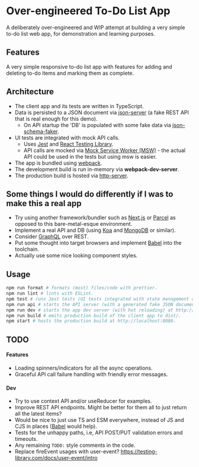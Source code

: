 # Over-engineered To-Do List App

A deliberately over-engineered and WIP attempt at building a very simple to-do list web
app, for demonstration and learning purposes.

## Features

A very simple responsive to-do list app with features for adding and deleting to-do items
and marking them as complete.

## Architecture

- The client app and its tests are written in TypeScript.
- Data is persisted to a JSON document via
  [json-server](https://github.com/typicode/json-server) (a fake REST API that is
  real enough for this demo).
  - On API startup the 'DB' is populated with some fake data via
    [json-schema-faker](https://github.com/json-schema-faker/json-schema-faker).
- UI tests are integrated with mock API calls.
  - Uses [Jest](https://jestjs.io/) and [React Testing Library](https://testing-library.com/docs/react-testing-library/intro/).
  - API calls are mocked via [Mock Service Worker (MSW)](https://mswjs.io/) - the actual
    API could be used in the tests but using msw is easier.
- The app is bundled using [webpack](https://webpack.js.org/).
- The development build is run in-memory via **webpack-dev-server**.
- The production build is hosted via
  [http-server](https://github.com/http-party/http-server).

## Some things I would do differently if I was to make this a real app

- Try using another framework/bundler such as [Next.js](https://nextjs.org/) or
  [Parcel](https://parceljs.org/) as opposed to this bare-metal-esque environment.
- Implement a real API and DB (using [Koa](https://koajs.com/) and
  [MongoDB](https://www.mongodb.com/) or similar).
- Consider [GraphQL](https://graphql.org/) over REST.
- Put some thought into target browsers and implement [Babel](https://babeljs.io/) into the toolchain.
- Actually use some nice looking component styles.

## Usage

```bash
npm run format # formats (most) files/code with prettier.
npm run lint # lints with ESLint.
npm test # runs Jest tests (UI tests integrated with state management and mock API calls).
npm run api # starts the API server (with a generated fake JSON document DB) at http://localhost:3001.
npm run dev # starts the app dev server (with hot reloading) at http://localhost:3000.
npm run build # emits production build of the client app to dist/.
npm start # hosts the production build at http://localhost:8080.
```

## TODO

#### Features

- Loading spinners/indicators for all the async operations.
- Graceful API call failure handling with friendly error messages.

#### Dev

- Try to use context API and/or useReducer for examples.
- Improve REST API endpoints. Might be better for them all to just return all the latest items?
- Would be nice to just use TS and ESM everywhere, instead of JS and CJS in places
  ([Babel](https://babeljs.io/) would help).
- Tests for the unhappy paths, i.e, API POST/PUT validation errors and timeouts.
- Any remaining `TODO:` style comments in the code.
- Replace fireEvent usages with user-event? https://testing-library.com/docs/user-event/intro
